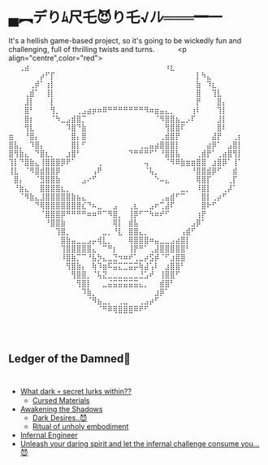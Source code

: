 # ▄︻デりﾑ尺乇😈り乇√ﾉﾚ═══━一
It's a hellish game-based project, so it's going to be wickedly fun and challenging, full of thrilling twists and turns.
⠀⠀⠀⠀<p align="centre",color="red">
      ⠀⠀⢀⣴⠀⠀⠀⠀⠀⠀⠀⠀⠀⠀⠀⠀⠀⠀⠀⠀⠀⠀⠀⠀⠀⠀⠀⠀⠀⠀⠰⣆⠀⠀⠀⠀⠀⠀⠀⠀
⠀⠀⠀⠀⠀⠀⡴⠋⡏⠀⠀⠀⠀⠀⠀⠀⠀⠀⠀⠀⠀⠀⠀⠀⠀⠀⠀⠀⠀⠀⠀⠀⠀⠀⠀⠀⡇⠳⣄⠀⠀⠀⠀⠀⠀
⠀⠀⠀⠀⢀⡾⠁⢰⡇⠀⠀⠀⠀⠀⠀⠀⠀⠀⠀⠀⠀⠀⠀⠀⠀⠀⠀⠀⠀⠀⠀⠀⠀⠀⠀⠀⣷⠀⠹⣆⠀⠀⠀⠀⠀
⠀⠀⠀⢀⣾⠁⠀⢸⡇⠀⠀⠀⠀⠀⠀⠀⠀⠀⠀⠀⠀⠀⠀⠀⠀⠀⠀⠀⠀⠀⠀⠀⠀⠀⠀⠀⣿⠀⠀⢹⣇⠀⠀⠀⠀
⠀⠀⠀⣸⡇⠀⠀⠀⡇⠀⠀⠀⠀⠀⠀⠀⠀⠀⠀⠀⠀⠀⠀⠀⠀⠀⠀⠀⠀⠀⠀⠀⠀⠀⠀⠀⡟⠀⠀⠀⣿⡄⠀⠀⠀
⠀⠀⠀⣿⠃⠀⠀⠀⢻⡀⠀⠀⠀⢀⣠⣴⡶⠶⠿⠛⠛⠛⠛⠛⠛⠛⠻⠶⣶⣤⣄⡀⠀⠀⠀⢰⠇⠀⠀⠀⢹⡇⠀⠀⠀
⠀⠀⠀⣿⡆⠀⠀⠀⠈⠳⣀⣠⣾⣿⡉⠀⠀⠀⠀⠀⠀⠀⠀⠀⠀⠀⠀⠀⠈⠻⣿⣿⣦⣀⡠⠏⠀⠀⠀⠀⣸⡇⠀⠀⠀
⠀⠀⠀⢻⣇⠀⠀⠀⠀⠀⠀⠹⣿⠙⣷⠀⠀⠀⠀⠀⠀⠀⠀⠀⠀⠀⠀⠀⠀⠀⢻⣿⣿⠏⠀⠀⠀⠀⠀⠀⣿⠇⠀⠀⠀
⣶⠀⠀⠘⣿⡄⠀⠀⠀⠀⠀⠀⣿⡄⣿⠀⠀⠀⠀⠀⠀⠀⠀⠀⠀⠀⠀⠀⠀⢀⣾⣿⡟⠀⠀⠀⠀⠀⠀⣼⡟⠀⠀⢀⡆
⣿⣧⡀⠀⠹⣿⡄⠀⠀⠀⠀⠀⣿⡇⠋⠀⠀⠀⠀⠀⠀⠀⠀⠀⠀⢀⣀⣤⣴⣿⣿⣿⡇⠀⠀⠀⠀⠀⣴⡿⠁⠀⣠⣿⡇
⣿⢻⣷⣄⠀⠙⣿⣆⡀⠀⠀⣰⣿⠃⠀⠀⠀⠀⠀⠀⠀⠀⠀⠙⠛⠛⠛⠋⠁⠘⣿⣿⣧⠀⠀⠀⢀⣾⡟⠁⢀⣴⣿⢻⡇
⢹⡇⠙⣿⣷⣄⢸⣿⣿⣿⡿⠟⠁⠀⠀⠀⠀⢀⠀⠀⠀⠀⠀⠀⠀⠀⢤⠀⠀⠀⠈⠻⠿⣷⣶⣶⣿⣿⠀⣰⣿⡿⠁⢸⠁
⢸⣇⠀⠈⠻⣿⣾⣿⣿⡿⠀⠀⠀⠀⠀⠀⢠⠟⠀⠀⠀⠀⠀⠀⠀⠀⠈⢧⡀⠀⠀⠀⠀⠀⠀⠘⣿⣿⣾⡿⠋⠀⠀⣾⠀
⠀⣿⡄⠀⠀⠈⣻⣿⣿⣷⠀⠀⠀⠀⣠⠔⠋⠀⠀⠀⠀⠀⠀⠀⠀⠀⠀⠀⠑⠤⣄⠀⠀⠀⠀⠀⢿⣿⡏⠀⠀⠀⢀⡏⠀
⠀⠘⣷⣄⠀⠀⣿⣿⣿⣿⣆⡀⠀⠀⠀⠀⠀⠀⠀⠀⠀⠀⠀⠀⠀⠀⠀⠀⠀⠀⠀⠀⠀⣀⡀⠀⠸⣿⡇⠀⠀⢀⡼⠁⠀
⠀⠀⠈⠻⣷⣄⣸⣿⣿⣿⣿⣿⣷⣦⣄⠀⠀⠀⠀⠀⠀⠀⠀⠀⠀⠀⠀⠀⠀⢀⣤⣾⠋⠉⠀⠀⠀⣿⡇⢀⡴⠋⠀⠀⠀
⠀⠀⠀⠀⠀⠙⢿⣿⣿⣿⣿⣿⣿⣿⣎⠙⠦⣀⠀⠀⣠⠀⠀⢀⣆⠀⠀⣠⠖⢉⣼⠏⠀⠀⠀⠀⠀⣿⠗⠋⠀⠀⠀⠀⠀
⠀⠀⠀⠀⠀⠀⠈⣿⣿⣿⡿⠛⠛⠛⠛⠶⠶⠛⠉⠻⣿⡀⠀⢸⡿⠋⠉⠳⠶⠞⠋⠀⠀⠀⠀⠀⢰⡟⠀⠀⠀⠀⠀⠀⠀
⠀⠀⠀⠀⠀⠀⠀⠘⣿⣿⣷⠀⠀⠀⠀⠀⠀⠀⠀⠀⢿⡇⠀⣾⣧⠀⠀⠀⠀⠀⠀⠀⠀⠀⠀⣠⡿⠁⠀⠀⠀⠀⠀⠀⠀
⠀⠀⠀⠀⠀⠀⠀⠀⠀⢹⣿⡀⠀⠀⠀⠀⠀⠀⣀⡀⠘⣇⠀⣿⣿⣄⡀⠀⠀⠀⠀⠀⠀⢠⣾⠋⠀⠀⠀⠀⠀⠀⠀⠀⠀
⠀⠀⠀⠀⠀⠀⠀⠀⠀⠀⣿⣷⣤⣀⣀⣠⡤⢾⣇⡀⠀⠀⠀⢿⣿⣿⣿⠶⣤⣀⣀⣠⣴⣿⡇⠀⠀⠀⠀⠀⠀⠀⠀⠀⠀
⠀⠀⠀⠀⠀⠀⠀⠀⠀⠀⢹⣿⣿⣿⣿⣿⣄⠀⠉⠛⡆⠀⠀⢸⡟⠛⠁⢀⣼⣿⣿⣿⣿⣿⠃⠀⠀⠀⠀⠀⠀⠀⠀⠀⠀
⠀⠀⠀⠀⠀⠀⠀⠀⠀⠀⠸⣿⣷⡉⠉⠘⣧⡳⣄⣀⣙⠲⠶⠞⢁⣀⡴⣫⡾⠈⠋⣰⣿⣿⠀⠀⠀⠀⠀⠀⠀⠀⠀⠀⠀
⠀⠀⠀⠀⠀⠀⠀⠀⠀⠀⠀⢻⣿⣷⡄⠀⢷⠹⣶⠯⣭⣍⣉⣭⡭⢷⣼⢡⠇⠀⣰⣿⣿⠃⠀⠀⠀⠀⠀⠀⠀⠀⠀⠀⠀
⠀⠀⠀⠀⠀⠀⠀⠀⠀⠀⠀⠀⢻⣿⣿⡀⠈⢧⣝⣀⣀⣀⣀⣀⣀⣘⣡⠞⠀⢸⣿⣿⠋⠀⠀⠀⠀⠀⠀⠀⠀⠀⠀⠀⠀
⠀⠀⠀⠀⠀⠀⠀⠀⠀⠀⠀⠀⠀⢻⣿⡇⠀⠀⣀⣬⣭⣭⣭⣭⣭⣄⡀⠀⠀⣾⣿⠃⠀⠀⠀⠀⠀⠀⠀⠀⠀⠀⠀⠀⠀
⠀⠀⠀⠀⠀⠀⠀⠀⠀⠀⠀⠀⠀⠀⠹⣷⡀⠀⠀⠀⠀⠀⠀⠀⠀⠀⠀⠀⣰⡿⠁⠀⠀⠀⠀⠀⠀⠀⠀⠀⠀⠀⠀⠀⠀
⠀⠀⠀⠀⠀⠀⠀⠀⠀⠀⠀⠀⠀⠀⠀⠈⠻⣦⣀⡀⠀⢀⣀⠀⠀⢀⣠⡴⠋⠀⠀⠀⠀⠀⠀⠀⠀⠀⠀⠀⠀⠀⠀⠀⠀
⠀⠀⠀⠀⠀⠀⠀⠀⠀⠀⠀⠀⠀⠀⠀⠀⠀⠈⠛⠿⢿⣿⣿⣿⠿⠟⠋⠀⠀⠀⠀⠀⠀⠀⠀⠀⠀⠀⠀⠀⠀⠀⠀⠀⠀
⠀⠀⠀⠀⠀⠀⠀⠀⠀⠀⠀⠀⠀⠀⠀⠀⠀⠀⠀⠀⠀⠀⠀⠀⠀⠀⠀⠀</p>⠀⠀⠀⠀⠀⠀⠀⠀⠀⠀⠀⠀⠀⠀⠀⠀⠀⠀⠀⠀⠀⠀⠀⠀⠀⠀⠀⠀⠀⠀⠀⠀⠀
## Ledger of the Damned👹⠀⠀⠀⠀⠀⠀⠀⠀⠀⠀⠀⠀⠀⠀⠀⠀⠀⠀⠀⠀⠀⠀⠀
 * [What dark 💀 secret lurks within??](#about-the-project)
   * [Cursed Materials](#made-with)
 * [Awakening the Shadows](#getting-started)
   * [Dark Desires..😈](#prerequisites)
   * [Ritual of unholy embodiment](#installation)
 * [Infernal Engineer](#contact)
 * [Unleash your daring spirit and let the infernal challenge consume you...😈](#bestwishes)
